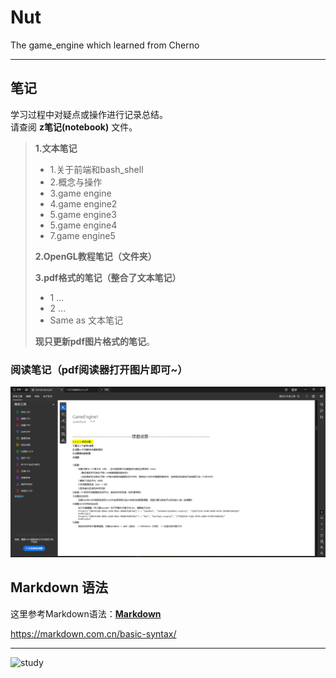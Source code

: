 # Nut
The game_engine which learned from Cherno
___

## 笔记
学习过程中对疑点或操作进行记录总结。<br>
请查阅 **z笔记(notebook)** 文件。
> **1.文本笔记**
> - 1.关于前端和bash_shell
> - 2.概念与操作
> - 3.game engine
> - 4.game engine2
> - 5.game engine3
> - 5.game engine4
> - 7.game engine5
>
> **2.OpenGL教程笔记（文件夹）**
>
> **3.pdf格式的笔记（整合了文本笔记）**
> - 1 ...
> - 2 ...
> - Same as 文本笔记
>
> **现只更新pdf图片格式的笔记**。

### 阅读笔记（pdf阅读器打开图片即可~）
![Read Example](z笔记(notebook)/阅读笔记释义图.png)

## Markdown 语法
这里参考Markdown语法：**[Markdown](https://markdown.com.cn/basic-syntax/ "官方文档")**

<https://markdown.com.cn/basic-syntax/>
___


![study](https://www.nicepng.com/png/full/200-2007662_hotsigns-and-decals-study-emoji.png "emoji")